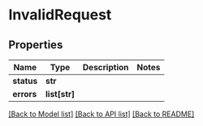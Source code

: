 # InvalidRequest

## Properties
Name | Type | Description | Notes
------------ | ------------- | ------------- | -------------
**status** | **str** |  | 
**errors** | **list[str]** |  | 

[[Back to Model list]](../README.md#documentation-for-models) [[Back to API list]](../README.md#documentation-for-api-endpoints) [[Back to README]](../README.md)


